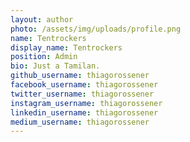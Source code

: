 ```yaml
---
layout: author
photo: /assets/img/uploads/profile.png
name: Tentrockers
display_name: Tentrockers
position: Admin
bio: Just a Tamilan.
github_username: thiagorossener
facebook_username: thiagorossener
twitter_username: thiagorossener
instagram_username: thiagorossener
linkedin_username: thiagorossener
medium_username: thiagorossener
---
```


